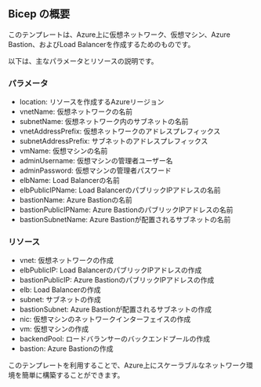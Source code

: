 ## Bicep の概要  
 このテンプレートは、Azure上に仮想ネットワーク、仮想マシン、Azure Bastion、およびLoad Balancerを作成するためのものです。  
   
以下は、主なパラメータとリソースの説明です。  
   
### パラメータ  
   
- location: リソースを作成するAzureリージョン  
- vnetName: 仮想ネットワークの名前  
- subnetName: 仮想ネットワーク内のサブネットの名前  
- vnetAddressPrefix: 仮想ネットワークのアドレスプレフィックス  
- subnetAddressPrefix: サブネットのアドレスプレフィックス  
- vmName: 仮想マシンの名前  
- adminUsername: 仮想マシンの管理者ユーザー名  
- adminPassword: 仮想マシンの管理者パスワード  
- elbName: Load Balancerの名前  
- elbPublicIPName: Load BalancerのパブリックIPアドレスの名前  
- bastionName: Azure Bastionの名前  
- bastionPublicIPName: Azure BastionのパブリックIPアドレスの名前  
- bastionSubnetName: Azure Bastionが配置されるサブネットの名前  
   
### リソース  
   
- vnet: 仮想ネットワークの作成  
- elbPublicIP: Load BalancerのパブリックIPアドレスの作成  
- bastionPublicIP: Azure BastionのパブリックIPアドレスの作成  
- elb: Load Balancerの作成  
- subnet: サブネットの作成  
- bastionSubnet: Azure Bastionが配置されるサブネットの作成  
- nic: 仮想マシンのネットワークインターフェイスの作成  
- vm: 仮想マシンの作成  
- backendPool: ロードバランサーのバックエンドプールの作成  
- bastion: Azure Bastionの作成  
   
このテンプレートを利用することで、Azure上にスケーラブルなネットワーク環境を簡単に構築することができます。